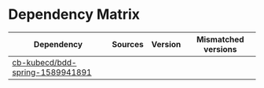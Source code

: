 # Dependency Matrix

Dependency | Sources | Version | Mismatched versions
---------- | ------- | ------- | -------------------
[cb-kubecd/bdd-spring-1589941891](https://github.com/cb-kubecd/bdd-spring-1589941891.git) |  | []() | 
